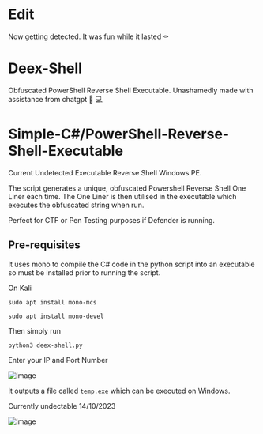 # Edit

Now getting detected. It was fun while it lasted ⚰️


# Deex-Shell
Obfuscated PowerShell Reverse Shell Executable. Unashamedly made with assistance from chatgpt 🧠 💻

# Simple-C#/PowerShell-Reverse-Shell-Executable
Current Undetected Executable Reverse Shell Windows PE. 

The script generates a unique, obfuscated Powershell Reverse Shell One Liner each time.
The One Liner is then utilised in the executable which executes the obfuscated string when run. 


Perfect for CTF or Pen Testing purposes if Defender is running. 

## Pre-requisites

It uses mono to compile the C# code in the python script into an executable so must be installed prior to running the script. 

On Kali
```
sudo apt install mono-mcs

sudo apt install mono-devel
```

Then simply run 
```
python3 deex-shell.py

```
Enter your IP and Port Number

![image](https://github.com/deeexcee-io/Deex-Shell/assets/130473605/7288c047-32f4-4f5e-88be-e4250df798c5)

It outputs a file called `temp.exe` which can be executed on Windows.

Currently undectable 14/10/2023

![image](https://github.com/deeexcee-io/Deex-Shell/assets/130473605/92dd3499-c5d1-42b3-903b-c2f5e8d7e96e)

